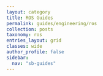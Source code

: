 ```yaml
---
layout: category
title: ROS Guides
permalink: guides/engineering/ros
collection: posts
taxonomy: ros
entries_layout: grid
classes: wide
author_profile: false
sidebar:
  nav: "sb-guides"
---
```


